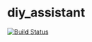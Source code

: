 # diy_assistant

[![Build Status](https://travis-ci.org/DiyAssistant/diy_assistant.svg?branch=ci-rake-%2337)](https://travis-ci.org/DiyAssistant/diy_assistant)
